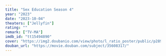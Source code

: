 ```yaml
---
title: "Sex Education Season 4"
year: "2023"
date: "2023-10-04"
theaters: ["Jellyfin"]
rating: ""
remark: ["TV-MA"]
imdb_id: "tt15494890"
cover: "https://img2.doubanio.com/view/photo/l_ratio_poster/public/p2897537141.jpg"
douban_url: "https://movie.douban.com/subject/35608317/"
---
```

